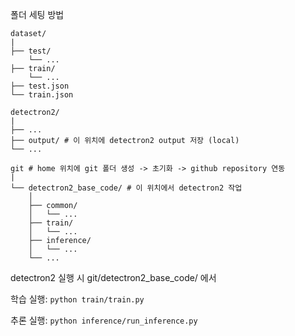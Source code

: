 폴더 세팅 방법
```
dataset/
|
├── test/
    └── ...
├── train/
    └── ...
├── test.json
└── train.json

detectron2/
|
├── ...
├── output/ # 이 위치에 detectron2 output 저장 (local)
└── ...

git # home 위치에 git 폴더 생성 -> 초기화 -> github repository 연동
|
└── detectron2_base_code/ # 이 위치에서 detectron2 작업
    │
    ├── common/
    │   └── ...
    ├── train/
    │   └── ...
    ├── inference/
    │   └── ...
    └── ...
```

detectron2 실행 시 git/detectron2_base_code/ 에서

학습 실행:
`python train/train.py`

추론 실행:
`python inference/run_inference.py`
